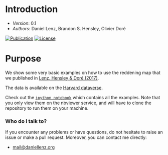 # Introduction

- *Version*: 0.1
- *Authors*: Daniel Lenz, Brandon S. Hensley, Olivier Doré

[![Publication](http://img.shields.io/badge/arXiv-1706.00011-blue.svg)](https://arxiv.org/abs/1706.00011)
[![License](https://img.shields.io/badge/license-MIT-blue.svg)](https://www.github.com/DanielLenz/ebv_tools/blob/master/LICENSE)

# Purpose

We show some very basic examples on how to use the reddening map that we published in [Lenz, Hensley & Doré (2017)](https://arxiv.org/abs/1706.00011).

The data is available on the [Harvard dataverse](http://dx.doi.org/10.7910/DVN/AFJNWJ).

Check out the [`ipython notebook`](http://nbviewer.jupyter.org/github/DanielLenz/ebv_tools/blob/master/examples.ipynb) which contains all the examples. Note that you only view them on the nbviewer service, and will have to clone the repository to run them on your machine.

### Who do I talk to? ###

If you encounter any problems or have questions, do not hesitate to raise an
issue or make a pull request. Moreover, you can contact me directly:

* <mail@daniellenz.org>



